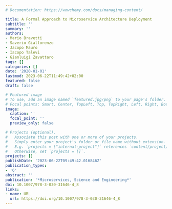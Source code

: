 ```yaml
---
# Documentation: https://wowchemy.com/docs/managing-content/

title: A Formal Approach to Microservice Architecture Deployment
subtitle: ''
summary: ''
authors:
- Mario Bravetti
- Saverio Giallorenzo
- Jacopo Mauro
- Iacopo Talevi
- Gianluigi Zavattaro
tags: []
categories: []
date: '2020-01-01'
lastmod: 2023-06-22T11:49:42+02:00
featured: false
draft: false

# Featured image
# To use, add an image named `featured.jpg/png` to your page's folder.
# Focal points: Smart, Center, TopLeft, Top, TopRight, Left, Right, BottomLeft, Bottom, BottomRight.
image:
  caption: ''
  focal_point: ''
  preview_only: false

# Projects (optional).
#   Associate this post with one or more of your projects.
#   Simply enter your project's folder or file name without extension.
#   E.g. `projects = ["internal-project"]` references `content/project/deep-learning/index.md`.
#   Otherwise, set `projects = []`.
projects: []
publishDate: '2023-06-22T09:49:42.016846Z'
publication_types:
- '6'
abstract: ''
publication: '*Microservices, Science and Engineering*'
doi: 10.1007/978-3-030-31646-4_8
links:
- name: URL
  url: https://doi.org/10.1007/978-3-030-31646-4_8
---
```

